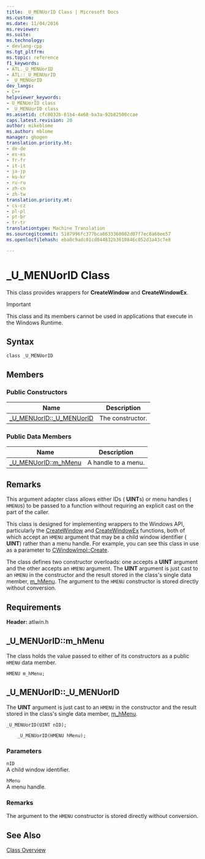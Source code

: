 ```yaml
---
title: _U_MENUorID Class | Microsoft Docs
ms.custom: 
ms.date: 11/04/2016
ms.reviewer: 
ms.suite: 
ms.technology:
- devlang-cpp
ms.tgt_pltfrm: 
ms.topic: reference
f1_keywords:
- ATL._U_MENUorID
- ATL::_U_MENUorID
- _U_MENUorID
dev_langs:
- C++
helpviewer_keywords:
- U_MENUorID class
- _U_MENUorID class
ms.assetid: cfc8032b-61b4-4a68-ba3a-92b82500ccae
caps.latest.revision: 20
author: mikeblome
ms.author: mblome
manager: ghogen
translation.priority.ht:
- de-de
- es-es
- fr-fr
- it-it
- ja-jp
- ko-kr
- ru-ru
- zh-cn
- zh-tw
translation.priority.mt:
- cs-cz
- pl-pl
- pt-br
- tr-tr
translationtype: Machine Translation
ms.sourcegitcommit: 5187996fc377bca8633360082d07f7ec8a68ee57
ms.openlocfilehash: eba0c9adc01cd044832b3610846c052d3a43c7e8

---
```

# _U_MENUorID Class
This class provides wrappers for **CreateWindow** and **CreateWindowEx**.  
  
> [!IMPORTANT]
>  This class and its members cannot be used in applications that execute in the Windows Runtime.  
  
## Syntax  
  
```
class _U_MENUorID
```  
  
## Members  
  
### Public Constructors  
  
|Name|Description|  
|----------|-----------------|  
|[_U_MENUorID::_U_MENUorID](#_u_menuorid___u_menuorid)|The constructor.|  
  
### Public Data Members  
  
|Name|Description|  
|----------|-----------------|  
|[_U_MENUorID::m_hMenu](#_u_menuorid__m_hmenu)|A handle to a menu.|  
  
## Remarks  
 This argument adapter class allows either IDs ( **UINT**s) or menu handles ( `HMENU`s) to be passed to a function without requiring an explicit cast on the part of the caller.  
  
 This class is designed for implementing wrappers to the Windows API, particularly the [CreateWindow](http://msdn.microsoft.com/library/windows/desktop/ms632679) and [CreateWindowEx](http://msdn.microsoft.com/library/windows/desktop/ms632680) functions, both of which accept an `HMENU` argument that may be a child window identifier ( **UINT**) rather than a menu handle. For example, you can see this class in use as a parameter to [CWindowImpl::Create](cwindowimpl-class.md#cwindowimpl__create).  

  
 The class defines two constructor overloads: one accepts a **UINT** argument and the other accepts an `HMENU` argument. The **UINT** argument is just cast to an `HMENU` in the constructor and the result stored in the class's single data member, [m_hMenu](#_u_menuorid__m_hmenu). The argument to the `HMENU` constructor is stored directly without conversion.  
  
## Requirements  
 **Header:** atlwin.h  
  
##  <a name="_u_menuorid__m_hmenu"></a>  _U_MENUorID::m_hMenu  
 The class holds the value passed to either of its constructors as a public `HMENU` data member.  
  
```
HMENU m_hMenu;
```  
  
##  <a name="_u_menuorid___u_menuorid"></a>  _U_MENUorID::_U_MENUorID  
 The **UINT** argument is just cast to an `HMENU` in the constructor and the result stored in the class's single data member, [m_hMenu](#_u_menuorid__m_hmenu).  
  
```
_U_MENUorID(UINT nID);

    _U_MENUorID(HMENU hMenu);
```  
  
### Parameters  
 `nID`  
 A child window identifier.  
  
 `hMenu`  
 A menu handle.  
  
### Remarks  
 The argument to the `HMENU` constructor is stored directly without conversion.  
  
## See Also  
 [Class Overview](../../atl/atl-class-overview.md)



<!--HONumber=Jan17_HO2-->


